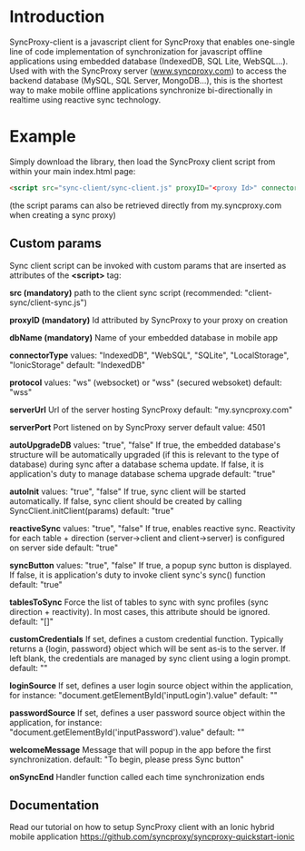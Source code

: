 
# Introduction
SyncProxy-client is a javascript client for SyncProxy that enables one-single line of code implementation of synchronization for javascript offline applications using embedded database (IndexedDB, SQL Lite, WebSQL...). Used with with the SyncProxy server (www.syncproxy.com) to access the backend database (MySQL, SQL Server, MongoDB...), this is the shortest way to make mobile offline applications synchronize bi-directionally in realtime using reactive sync technology.


# Example
Simply download the library, then load the SyncProxy client script from within your main index.html page:

```html
<script src="sync-client/sync-client.js" proxyID="<proxy Id>" connectorType="IndexedDB or WebSQL or SQLite or IonicStorage" dbName="your client db name"></script> 
```

(the script params can also be retrieved directly from my.syncproxy.com when creating a sync proxy)

## Custom params
Sync client script can be invoked with custom params that are inserted as attributes of the **&lt;script&gt;** tag:

**src (mandatory)**
path to the client sync script (recommended: "client-sync/client-sync.js")

**proxyID (mandatory)**
Id attributed by SyncProxy to  your proxy on creation

**dbName (mandatory)**
Name of your embedded database in mobile app

**connectorType**
values: "IndexedDB", "WebSQL", "SQLite", "LocalStorage", "IonicStorage"
default: "IndexedDB"

**protocol**
values: "ws" (websocket) or "wss" (secured websoket)
default: "wss"

**serverUrl**
Url of the server hosting SyncProxy
default: "my.syncproxy.com"

**serverPort**
Port listened on by SyncProxy server
default value: 4501

**autoUpgradeDB**
values: "true", "false"
If true, the embedded database's structure will be automatically upgraded (if this is relevant to the type of database) during sync after a database schema update.
If false, it is application's duty to manage database schema upgrade
default: "true"

**autoInit**
values: "true", "false"
If true, sync client will be started automatically. If false, sync client should be created by calling SyncClient.initClient(params)
default: "true"

**reactiveSync**
values: "true", "false"
If true, enables reactive sync. Reactivity for each table + direction (server->client and client->server) is configured on server side
default: "true"

**syncButton**
values: "true", "false"
If true, a popup sync button is displayed. If false, it is application's duty to invoke client sync's sync() function
default: "true"

**tablesToSync**
Force the list of tables to sync with sync profiles (sync direction + reactivity). In most cases, this attribute should be ignored.
default: "[]"

**customCredentials**
If set, defines a custom credential function. Typically returns a {login, password} object which will be sent as-is to the server. If left blank, the credentials are managed by sync client using a login prompt.
default: ""

**loginSource**
If set, defines a user login source object within the application, for instance: "document.getElementById('inputLogin').value"
default: ""

**passwordSource**
If set, defines a user password source object within the application, for instance: "document.getElementById('inputPassword').value"
default: ""

**welcomeMessage**
Message that will popup in the app before the first synchronization.
default: "To begin, please press Sync button"

**onSyncEnd**
Handler function called each time synchronization ends

## Documentation
Read our tutorial on how to setup SyncProxy client with an Ionic hybrid mobile application
https://github.com/syncproxy/syncproxy-quickstart-ionic
